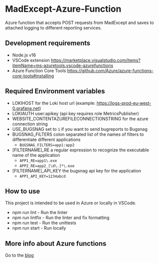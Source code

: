 
# MadExcept-Azure-Function

Azure function that accepts POST requests from MadExcept and saves to attached logging to different reporting services.

## Development requirements

* Node.js v16
* VSCode extension https://marketplace.visualstudio.com/items?itemName=ms-azuretools.vscode-azurefunctions
* Azure Function Core Tools https://github.com/Azure/azure-functions-core-tools#installing

## Required Environment variables

* LOKIHOST for the Loki host url (example: https://logs-prod-eu-west-0.grafana.net)
* LOKIAUTH user:apikey (api key requires role MetricsPublisher)
* WEBSITE_CONTENTAZUREFILECONNECTIONSTRING for the azure connection string
* USE_BUGSNAG set to `1` if you want to send bugreports to Bugsnag
* BUGSNAG_FILTERS colon separated list of the names of filters to differentiate different applications
  - `BUGSNAG_FILTERS=app1:app2`
* [FILTERNAME]_RE a regular expression to recognize the executable name of the application
  - `APP1_RE=app1\.exe`
  - `APP2_RE=app2_[\d\.]*\.exe`
* [FILTERNAME]_API_KEY the bugsnag api key for the application
  - `APP1_API_KEY=1234abcd`

## How to use

This project is intended to be used in Azure or locally in VSCode.

* npm run lint - Run the linter
* npm run lintfix - Run the linter and fix formatting
* npm run test - Run the unittests
* npm run start - Run locally

## More info about Azure functions

Go to the [blog](blog.md)
